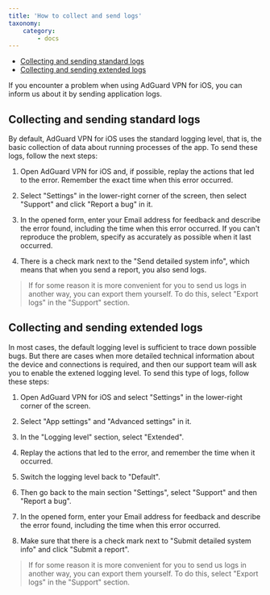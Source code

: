 ```yaml
---
title: 'How to collect and send logs'
taxonomy:
    category:
        - docs
---
```


* [Collecting and sending standard logs](#default)
* [Collecting and sending extended logs](#extended)

If you encounter a problem when using AdGuard VPN for iOS, you can inform us about it by sending application logs.

<a name="default"></a>

## Collecting and sending standard logs

By default, AdGuard VPN for iOS uses the standard logging level, that is, the basic collection of data about running processes of the app. To send these logs, follow the next steps:

1. Open AdGuard VPN for iOS and, if possible, replay the actions that led to the error. Remember the exact time when this error occurred.

2. Select "Settings" in the lower-right corner of the screen, then select "Support" and click "Report a bug" in it.

3. In the opened form, enter your Email address for feedback and describe the error found, including the time when this error occurred. If you can't reproduce the problem, specify as accurately as possible when it last occurred.

4. There is a check mark next to the "Send detailed system info", which means that when you send a report, you also send logs.

>If for some reason it is more convenient for you to send us logs in another way, you can export them yourself. To do this, select "Export logs" in the "Support" section.

<a name="extended"></a>

## Collecting and sending extended logs

In most cases, the default logging level is sufficient to trace down possible bugs. But there are cases when more detailed technical information about the device and connections is required, and then our support team will ask you to enable the extened logging level. To send this type of logs, follow these steps:

1. Open AdGuard VPN for iOS and select "Settings" in the lower-right corner of the screen.

2. Select "App settings" and "Advanced settings" in it.

3. In the "Logging level" section, select "Extended".

4. Replay the actions that led to the error, and remember the time when it occurred.

5. Switch the logging level back to "Default".

6. Then go back to the main section "Settings", select "Support" and then "Report a bug".

7. In the opened form, enter your Email address for feedback and describe the error found, including the time when this error occurred.

8. Make sure that there is a check mark next to "Submit detailed system info" and click "Submit a report".

>If for some reason it is more convenient for you to send us logs in another way, you can export them yourself. To do this, select "Export logs" in the "Support" section.